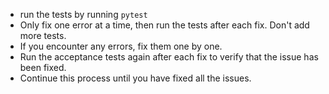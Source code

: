 - run the tests by running `pytest`
- Only fix one error at a time, then run the tests after each fix. Don't add more tests.
- If you encounter any errors, fix them one by one.
- Run the acceptance tests again after each fix to verify that the issue has been fixed.
- Continue this process until you have fixed all the issues.